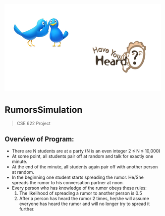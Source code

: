 ![Rumors](https://github.com/Vivek2696/RumorsSimulation/blob/main/Rumors.png)
# RumorsSimulation
>   CSE 622 Project

## Overview of Program:
* There are N students are at a party (N is an even integer 2 ≤ N ≤ 10,000)
* At some point, all students pair off at random and talk for exactly one minute.
* At the end of the minute, all students again pair off with another person at random.
* In the beginning one student starts spreading the rumor. He/She spreads the rumor to his conversation partner at noon.
* Every person who has knowledge of the rumor obeys these rules:
  1. The likelihood of spreading a rumor to another person is 0.5
  2. After a person has heard the rumor 2 times, he/she will assume everyone has heard the rumor and will no longer try to spread it further.
